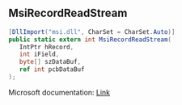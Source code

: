 ## MsiRecordReadStream

```csharp
[DllImport("msi.dll", CharSet = CharSet.Auto)]
public static extern int MsiRecordReadStream(
   IntPtr hRecord,
   int iField,
   byte[] szDataBuf,
   ref int pcbDataBuf
);
```

Microsoft documentation: [Link](https://learn.microsoft.com/en-us/windows/win32/api/msiquery/nf-msiquery-msirecordreadstream)
